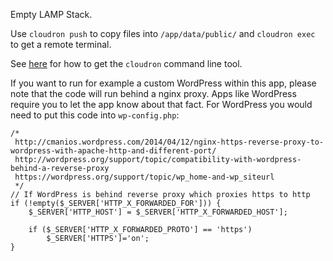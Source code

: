 Empty LAMP Stack.

Use `cloudron push` to copy files into `/app/data/public/` and `cloudron exec` to get a remote terminal.

See [here](https://cloudron.io/references/cli.html) for how to get the `cloudron` command line tool.

If you want to run for example a custom WordPress within this app, please note that the code will run behind a nginx proxy.
Apps like WordPress require you to let the app know about that fact.
For WordPress you would need to put this code into `wp-config.php`:

```
/*
 http://cmanios.wordpress.com/2014/04/12/nginx-https-reverse-proxy-to-wordpress-with-apache-http-and-different-port/
 http://wordpress.org/support/topic/compatibility-with-wordpress-behind-a-reverse-proxy
 https://wordpress.org/support/topic/wp_home-and-wp_siteurl
 */
// If WordPress is behind reverse proxy which proxies https to http
if (!empty($_SERVER['HTTP_X_FORWARDED_FOR'])) {
    $_SERVER['HTTP_HOST'] = $_SERVER['HTTP_X_FORWARDED_HOST'];

    if ($_SERVER['HTTP_X_FORWARDED_PROTO'] == 'https')
        $_SERVER['HTTPS']='on';
}
```
